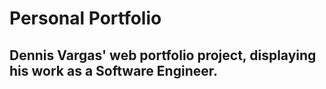 # Personal Portfolio

## Dennis Vargas' web portfolio project, displaying his work as a Software Engineer.
